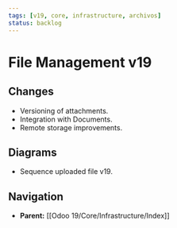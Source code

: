 ```yaml
---
tags: [v19, core, infrastructure, archivos]
status: backlog
---
```

# File Management v19

## Changes
- Versioning of attachments.
- Integration with Documents.
- Remote storage improvements.

## Diagrams
- Sequence uploaded file v19.






## Navigation
- **Parent:** [[Odoo 19/Core/Infrastructure/Index]]
